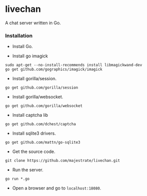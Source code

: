 # livechan
A chat server written in Go.

### Installation

- Install Go.

- Install go imagick
```
sudo apt-get --no-install-recommends install libmagickwand-dev
go get github.com/gographics/imagick/imagick
```

- Install gorilla/session.
```
go get github.com/gorilla/session
```
- Install gorilla/websocket.
```
go get github.com/gorilla/websocket
```
- Install captcha lib
```
go get github.com/dchest/captcha
```
- Install sqlite3 drivers.
```
go get github.com/mattn/go-sqlite3
```
- Get the source code.
```
git clone https://github.com/majestrate/livechan.git
```
- Run the server.
```
go run *.go
```
- Open a browser and go to `localhost:18080`.
